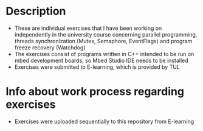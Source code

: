 # Description

- These are individual exercises that I have been working on independently in the university course concerning parallel programming, threads synchronization (Mutex, Semaphore, EventFlags) and program freeze recovery (Watchdog)
- The exercises consist of programs written in C++ intended to be run on mbed development boards, so Mbed Studio IDE needs to be installed
- Exercises were submitted to E-learning, which is provided by TUL

# Info about work process regarding exercises

- Exercises were uploaded sequentially to this repository from E-learning
